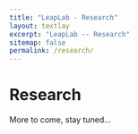 ```yaml
---
title: "LeapLab - Research"
layout: textlay
excerpt: "LeapLab -- Research"
sitemap: false
permalink: /research/
---
```


# Research

More to come, stay tuned...
